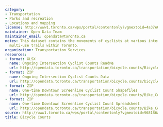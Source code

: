 ```yaml
---
category:
- Transportation
- Parks and recreation
- Locations and mapping
license: http://www1.toronto.ca/wps/portal/contentonly?vgnextoid=4a37e03bb8d1e310VgnVCM10000071d60f89RCRD
maintainer: Open Data Team
maintainer_email: opendata@toronto.ca
notes: This dataset contains the movements of cyclists at various intersections and
  multi-use trails within Toronto.
organization: Transportation Services
resources:
- format: XLSX
  name: Ongoing Intersection Cyclist Counts ReadMe
  url: http://opendata.toronto.ca/transportation/bicycle.counts/BicycleCountsReadme.xlsx
- format: ZIP
  name: Ongoing Intersection Cyclist Counts Data
  url: http://opendata.toronto.ca/transportation/bicycle.counts/bicycle.counts.zip
- format: ZIP
  name: One-time Downtown Screenline Cyclist Count Shapefiles
  url: http://opendata.toronto.ca/transportation/bicycle.counts/Bike_Count_Shapefiles.zip
- format: ZIP
  name: One-time Downtown Screenline Cyclist Count Spreadsheet
  url: http://opendata.toronto.ca/transportation/bicycle.counts/Bike_Count_Spreadsheets.zip
source: http://www1.toronto.ca/wps/portal/contentonly?vgnextoid=968186a1f09d6410VgnVCM10000071d60f89RCRD&vgnextchannel=1a66e03bb8d1e310VgnVCM10000071d60f89RCRD
title: Bicycle Counts
---
```

